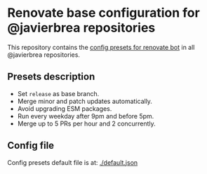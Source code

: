 # Renovate base configuration for @javierbrea repositories

This repository contains the [config presets for renovate bot](https://docs.renovatebot.com/config-presets/) in all @javierbrea repositories.

## Presets description

* Set `release` as base branch.
* Merge minor and patch updates automatically.
* Avoid upgrading ESM packages.
* Run every weekday after 9pm and before 5pm.
* Merge up to 5 PRs per hour and 2 concurrently.

## Config file

Config presets default file is at: [./default.json](./default.json)
